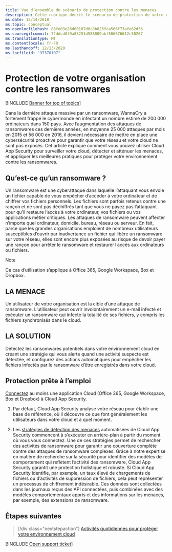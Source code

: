 ```yaml
---
title: Vue d’ensemble du scénario de protection contre les menaces
description: Cette rubrique décrit le scénario de protection de votre organisation contre les menaces présentes dans l’environnement cloud.
ms.date: 12/14/2018
ms.topic: conceptual
ms.openlocfilehash: 86fe03e26d60107d0c8b825fca566f73afe62d56
ms.sourcegitcommit: 72ddcd0f9a83251d588009abf506676612c50267
ms.translationtype: MT
ms.contentlocale: fr-FR
ms.lasthandoff: 12/13/2020
ms.locfileid: "97370107"
---
```

# <a name="protecting-your-organization-from-ransomware"></a>Protection de votre organisation contre les ransomwares

[!INCLUDE [Banner for top of topics](includes/banner.md)]

Dans la dernière attaque massive par un ransomware, WannaCry a fortement frappé le cybermonde en infectant un nombre estimé de 200 000 ordinateurs dans 150 pays. Avec l’augmentation des attaques de ransomwares ces dernières années, en moyenne 25 000 attaques par mois en 2015 et 56 000 en 2016, il devient nécessaire de mettre en place une cybersécurité proactive pour garantir que votre réseau et votre cloud ne sont pas exposés. Cet article explique comment vous pouvez utiliser Cloud App Security pour surveiller votre cloud, détecter et atténuer les menaces, et appliquer les meilleures pratiques pour protéger votre environnement contre les ransomwares.

## <a name="what-is-ransomware"></a>Qu’est-ce qu’un ransomware ?

Un ransomware est une cyberattaque dans laquelle l’attaquant vous envoie un fichier capable de vous empêcher d’accéder à votre ordinateur et de chiffrer vos fichiers personnels. Les fichiers sont parfois retenus contre une rançon et ne sont pas déchiffrés tant que vous ne payez pas l’attaquant pour qu’il restaure l’accès à votre ordinateur, vos fichiers ou vos applications métier critiques. Les attaques de ransomware peuvent affecter n’importe quel ordinateur, domicile, bureau, réseau ou serveur. En fait, parce que les grandes organisations emploient de nombreux utilisateurs susceptibles d’ouvrir par inadvertance un fichier qui libère un ransomware sur votre réseau, elles sont encore plus exposées au risque de devoir payer une rançon pour arrêter le ransomware et restaurer l’accès aux ordinateurs ou fichiers.

>[!NOTE]
> Ce cas d’utilisation s’applique à Office 365, Google Workspace, Box et Dropbox.

## <a name="the-threat"></a>LA MENACE

Un utilisateur de votre organisation est la cible d’une attaque de ransomware. L’utilisateur peut ouvrir involontairement un e-mail infecté et exécuter un ransomware qui infecte la totalité de ses fichiers, y compris les fichiers synchronisés dans le cloud.

## <a name="the-solution"></a>LA SOLUTION

Détectez les ransomwares potentiels dans votre environnement cloud en créant une stratégie qui vous alerte quand une activité suspecte est détectée, et configurez des actions automatiques pour empêcher les fichiers infectés par le ransomware d’être enregistrés dans votre cloud.

## <a name="out-of-the-box-protection"></a>Protection prête à l’emploi

[Connectez](enable-instant-visibility-protection-and-governance-actions-for-your-apps.md) au moins une application Cloud (Office 365, Google Workspace, Box et Dropbox) à Cloud App Security.

1. Par défaut, Cloud App Security analyse votre réseau pour établir une base de référence, où il découvre ce que font généralement les utilisateurs dans votre cloud et à quel moment.

2. Les [stratégies de détection des menaces](anomaly-detection-policy.md) automatisées de Cloud App Security commencent à s’exécuter en arrière-plan à partir du moment où vous vous connectez. Une de ces stratégies permet de rechercher des activités de ransomware pour garantir une couverture complète contre des attaques de ransomware complexes. Grâce à notre expertise en matière de recherche sur la sécurité pour identifier des modèles de comportement qui reflètent l’activité des ransomware, Cloud App Security garantit une protection holistique et robuste. Si Cloud App Security identifie, par exemple, un taux élevé de chargements de fichiers ou d’activités de suppression de fichiers, cela peut représenter un processus de chiffrement indésirable. Ces données sont collectées dans les journaux reçus des API connectées, puis combinées avec des modèles comportementaux appris et des informations sur les menaces, par exemple, des extensions de ransomware.

## <a name="next-steps"></a>Étapes suivantes

> [!div class="nextstepaction"]
> [Activités quotidiennes pour protéger votre environnement cloud](daily-activities-to-protect-your-cloud-environment.md)

[!INCLUDE [Open support ticket](includes/support.md)]
